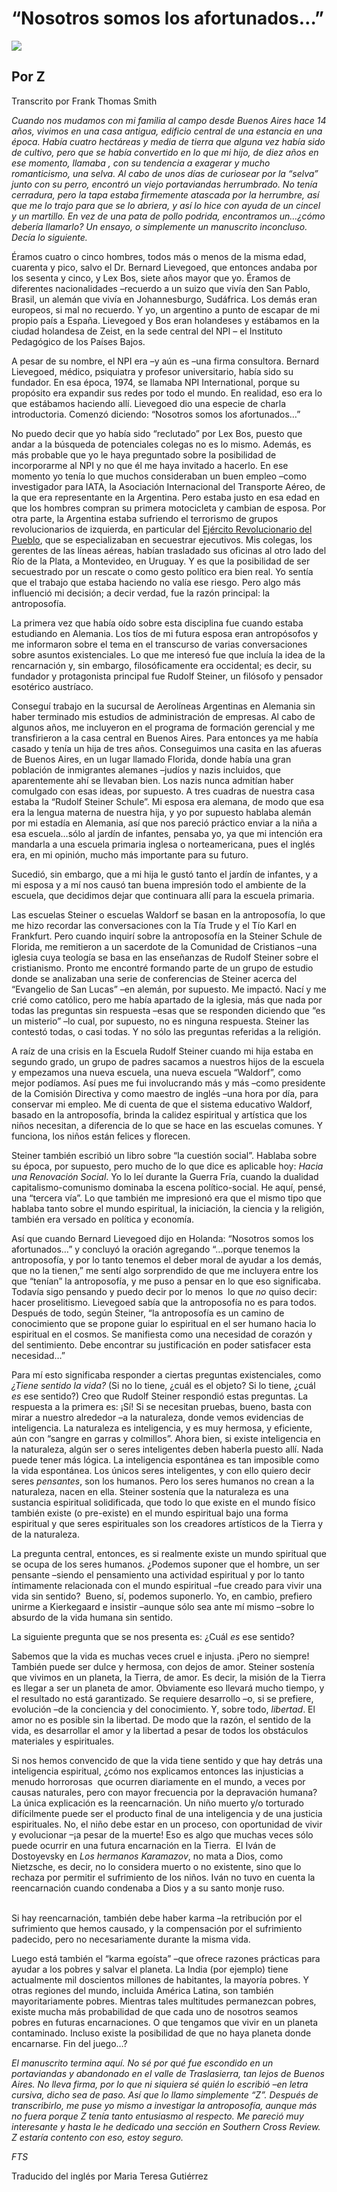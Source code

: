 # “Nosotros somos los afortunados…”

![](boy-and-dog.jpg)

## Por Z

Transcrito por Frank Thomas Smith

*Cuando nos mudamos con mi familia al campo desde Buenos Aires
hace 14 años, vivimos en una casa antigua, edificio central de una
estancia en una época. Había cuatro hectáreas y media de tierra
que alguna vez había sido de cultivo, pero que se había convertido
en lo que mi hijo, de diez años en ese momento, llamaba , con su
tendencia a exagerar y mucho romanticismo, una selva. Al cabo de
unos días de curiosear por la “selva” junto con su perro, encontró
un viejo portaviandas herrumbrado. No tenía cerradura, pero la
tapa estaba firmemente atascada por la herrumbre, así que me lo
trajo para que se lo abriera, y así lo hice con ayuda de un cincel
y un martillo. En vez de una pata de pollo podrida, encontramos
un…¿cómo debería llamarlo? Un ensayo, o simplemente un manuscrito
inconcluso. Decía lo siguiente.*

Éramos cuatro o cinco hombres, todos más o menos de la misma
edad, cuarenta y pico, salvo el Dr. Bernard Lievegoed, que
entonces andaba por los sesenta y cinco, y Lex Bos, siete años
mayor que yo. Éramos de diferentes nacionalidades –recuerdo a un
suizo que vivía den San Pablo, Brasil, un alemán que vivía en
Johannesburgo, Sudáfrica. Los demás eran europeos, si mal no
recuerdo. Y yo, un argentino a punto de escapar de mi propio país
a España. Lievegoed y Bos eran holandeses y estábamos en la ciudad
holandesa de Zeist, en la sede central del NPI – el Instituto
Pedagógico de los Países Bajos.

A pesar de su nombre, el NPI era –y aún es –una firma consultora.
Bernard Lievegoed, médico, psiquiatra y profesor universitario,
había sido su fundador. En esa época, 1974, se llamaba NPI
International, porque su propósito era expandir sus redes por todo
el mundo. En realidad, eso era lo que estábamos haciendo allí.
Lievegoed dio una especie de charla introductoria. Comenzó
diciendo: “Nosotros somos los afortunados…”

No puedo decir que yo había sido “reclutado” por Lex Bos, puesto
que andar a la búsqueda de potenciales colegas no es lo mismo.
Además, es más probable que yo le haya preguntado sobre la
posibilidad de incorporarme al NPI y no que él me haya invitado a
hacerlo. En ese momento yo tenía lo que muchos consideraban un
buen empleo –como investigador para IATA, la Asociación
Internacional del Transporte Aéreo, de la que era representante en
la Argentina. Pero estaba justo en esa edad en que los hombres
compran su primera motocicleta y cambian de esposa. Por otra
parte, la Argentina estaba sufriendo el terrorismo de grupos
revolucionarios de izquierda, en particular del [Ejército
Revolucionario del
Pueblo](http://en.wikipedia.org/wiki/People%27s_Revolutionary_Army_%28Argentina%29),
que se especializaban en secuestrar ejecutivos. Mis colegas, los
gerentes de las líneas aéreas, habían trasladado sus oficinas al
otro lado del Río de la Plata, a Montevideo, en Uruguay. Y es que
la posibilidad de ser secuestrado por un rescate o como gesto
político era bien real. Yo sentía que el trabajo que estaba
haciendo no valía ese riesgo. Pero algo más influenció mi
decisión; a decir verdad, fue la razón principal: la antroposofía.

La primera vez que había oído sobre esta disciplina fue cuando
estaba estudiando en Alemania. Los tíos de mi futura esposa eran
antropósofos y me informaron sobre el tema en el transcurso de
varias conversaciones sobre asuntos existenciales. Lo que me
interesó fue que incluía la idea de la rencarnación y, sin
embargo, filosóficamente era occidental; es decir, su fundador y
protagonista principal fue Rudolf Steiner, un filósofo y pensador
esotérico austríaco.

Conseguí trabajo en la sucursal de Aerolíneas Argentinas en
Alemania sin haber terminado mis estudios de administración de
empresas. Al cabo de algunos años, me incluyeron en el programa de
formación gerencial y me transfirieron a la casa central en Buenos
Aires. Para entonces ya me había casado y tenía un hija de tres
años. Conseguimos una casita en las afueras de Buenos Aires, en un
lugar llamado Florida, donde había una gran población de
inmigrantes alemanes –judíos y nazis incluidos, que aparentemente
ahí se llevaban bien. Los nazis nunca admitían haber comulgado con
esas ideas, por supuesto. A tres cuadras de nuestra casa estaba la
“Rudolf Steiner Schule”. Mi esposa era alemana, de modo que esa
era la lengua materna de nuestra hija, y yo por supuesto hablaba
alemán por mi estadía en Alemania, así que nos pareció práctico
enviar a la niña a esa escuela…sólo al jardín de infantes, pensaba
yo, ya que mi intención era mandarla a una escuela primaria
inglesa o norteamericana, pues el inglés era, en mi opinión, mucho
más importante para su futuro.

Sucedió, sin embargo, que a mi hija le gustó tanto el jardín de
infantes, y a mi esposa y a mí nos causó tan buena impresión todo
el ambiente de la escuela, que decidimos dejar que continuara allí
para la escuela primaria.

Las escuelas Steiner o escuelas Waldorf se basan en la
antroposofía, lo que me hizo recordar las conversaciones con la
Tía Trude y el Tío Karl en Frankfurt. Pero cuando inquirí sobre la
antroposofía en la Steiner Schule de Florida, me remitieron a un
sacerdote de la Comunidad de Cristianos –una iglesia cuya teología
se basa en las enseñanzas de Rudolf Steiner sobre el cristianismo.
Pronto me encontré formando parte de un grupo de estudio donde se
analizaban una serie de conferencias de Steiner acerca del
“Evangelio de San Lucas” –en alemán, por supuesto. Me impactó.
Nací y me crié como católico, pero me había apartado de la
iglesia, más que nada por todas las preguntas sin respuesta –esas
que se responden diciendo que “es un misterio” –lo cual, por
supuesto, no es ninguna respuesta. Steiner las contestó todas, o
casi todas. Y no sólo las preguntas referidas a la religión.  

A raíz de una crisis en la Escuela Rudolf Steiner cuando mi hija
estaba en segundo grado, un grupo de padres sacamos a nuestros
hijos de la escuela y empezamos una nueva escuela, una nueva
escuela “Waldorf”, como mejor podíamos. Así pues me fui
involucrando más y más –como presidente de la Comisión Directiva y
como maestro de inglés –una hora por día, para conservar mi
empleo. Me di cuenta de que el sistema educativo Waldorf, basado
en la antroposofía, brinda la calidez espiritual y artística que
los niños necesitan, a diferencia de lo que se hace en las
escuelas comunes. Y funciona, los niños están felices y florecen.

Steiner también escribió un libro sobre “la cuestión social”.
Hablaba sobre su época, por supuesto, pero mucho de lo que dice es
aplicable hoy: *Hacia una Renovación Social*. Yo lo leí durante la
Guerra Fría, cuando la dualidad capitalismo-comunismo dominaba la
escena político-social. He aquí, pensé, una “tercera vía”. Lo que
también me impresionó era que el mismo tipo que hablaba tanto
sobre el mundo espiritual, la iniciación, la ciencia y la
religión, también era versado en política y economía.

Así que cuando Bernard Lievegoed dijo en Holanda: “Nosotros somos
los afortunados…” y concluyó la oración agregando “…porque tenemos
la antroposofía, y por lo tanto tenemos el deber moral de ayudar a
los demás, que no la tienen,” me sentí algo sorprendido de que me
incluyera entre los que “tenían” la antroposofía, y me puso a
pensar en lo que eso significaba. Todavía sigo pensando y puedo
decir por lo menos  lo que *no* quiso decir: hacer proselitismo.
Lievegoed sabía que la antroposofía no es para todos. Después de
todo, según Steiner, “la antroposofía es un camino de conocimiento
que se propone guiar lo espiritual en el ser humano hacia lo
espiritual en el cosmos. Se manifiesta como una necesidad de
corazón y del sentimiento. Debe encontrar su justificación en
poder satisfacer esta necesidad…”

Para mí esto significaba responder a ciertas preguntas
existenciales, como *¿Tiene sentido la vida?* (Si no lo tiene,
¿cuál es el objeto? Si lo tiene, ¿cuál *es* ese sentido?) Creo que
Rudolf Steiner respondió estas preguntas. La respuesta a la
primera es: ¡Sí! Si se necesitan pruebas, bueno, basta con mirar a
nuestro alrededor –a la naturaleza, donde vemos evidencias de
inteligencia. La naturaleza es inteligencia, y es muy hermosa, y
eficiente, aún con “sangre en garras y colmillos”. Ahora bien, si
existe inteligencia en la naturaleza, algún ser o seres
inteligentes deben haberla puesto allí. Nada puede tener más
lógica. La inteligencia espontánea es tan imposible como la vida
espontánea. Los únicos seres inteligentes, y con ello quiero decir
seres *pensantes*, son los humanos. Pero los seres humanos no
crean a la naturaleza, nacen en ella. Steiner sostenía que la
naturaleza es una sustancia espiritual solidificada, que todo lo
que existe en el mundo físico también existe (o pre-existe) en el
mundo espiritual bajo una forma espiritual y que seres
espirituales son los creadores artísticos de la Tierra y de la
naturaleza.

La pregunta central, entonces, es si realmente existe un mundo
spiritual que se ocupa de los seres humanos. ¿Podemos suponer que
el hombre, un ser pensante –siendo el pensamiento una actividad
espiritual y por lo tanto íntimamente relacionada con el mundo
espiritual –fue creado para vivir una vida sin sentido?  Bueno,
sí, podemos suponerlo. Yo, en cambio, prefiero unirme a
Kierkegaard e insistir –aunque sólo sea ante mí mismo –sobre lo
absurdo de la vida humana sin sentido.

La siguiente pregunta que se nos presenta es: ¿Cuál *es* ese
sentido?

Sabemos que la vida es muchas veces cruel e injusta. ¡Pero no
siempre! También puede ser dulce y hermosa, con dejos de amor.
Steiner sostenía que vivimos en un planeta, la Tierra, de amor. Es
decir, la misión de la Tierra es llegar a ser un planeta de amor.
Obviamente eso llevará mucho tiempo, y el resultado no está
garantizado. Se requiere desarrollo –o, si se prefiere, evolución
–de la conciencia y del conocimiento. Y, sobre todo, *libertad*.
El amor no es posible sin la libertad. De modo que la razón, el
sentido de la vida, es desarrollar el amor y la libertad a pesar
de todos los obstáculos materiales y espirituales.

Si nos hemos convencido de que la vida tiene sentido y que hay
detrás una inteligencia espiritual, ¿cómo nos explicamos entonces
las injusticias a menudo horrorosas  que ocurren diariamente en el
mundo, a veces por causas naturales, pero con mayor frecuencia por
la depravación humana? La única explicación es la reencarnación.
Un niño muerto y/o torturado difícilmente puede ser el producto
final de una inteligencia y de una justicia espirituales. No, el
niño debe estar en un proceso, con oportunidad de vivir y
evolucionar –¡a pesar de la muerte! Eso es algo que muchas veces
sólo puede ocurrir en una futura encarnación en la Tierra.  El
Iván de Dostoyevsky en *Los hermanos Karamazov*, no mata a Dios,
como Nietzsche, es decir, no lo considera muerto o no existente,
sino que lo rechaza por permitir el sufrimiento de los niños. Iván
no tuvo en cuenta la reencarnación cuando condenaba a Dios y a su
santo monje ruso.                                              

Si hay reencarnación, también debe haber karma –la retribución por
el sufrimiento que hemos causado, y la compensación por el
sufrimiento padecido, pero no necesariamente durante la misma
vida.

Luego está también el “karma egoísta” –que ofrece razones
prácticas para ayudar a los pobres y salvar el planeta. La India
(por ejemplo) tiene actualmente mil doscientos millones de
habitantes, la mayoría pobres. Y otras regiones del mundo,
incluida América Latina, son también mayoritariamente pobres.
Mientras tales multitudes permanezcan pobres, existe mucha más
probabilidad de que cada uno de nosotros seamos pobres en futuras
encarnaciones. O que tengamos que vivir en un planeta contaminado.
Incluso existe la posibilidad de que no haya planeta donde
encarnarse. Fin del juego…?

*El manuscrito termina aquí. No sé por qué fue escondido en un
portaviandas y abandonado en el valle de Traslasierra, tan lejos
de Buenos Aires. No lleva firma, por lo que ni siquiera sé quién
lo escribió –en letra cursiva, dicho sea de paso. Así que lo llamo
simplemente “Z”. Después de transcribirlo, me puse yo mismo a
investigar la antroposofía, aunque más no fuera porque Z tenía
tanto entusiasmo al respecto. Me pareció muy interesante y hasta
le he dedicado una sección en Southern Cross Review. Z estaría
contento con eso, estoy seguro.*

*FTS*  

Traducido del inglés por Maria Teresa Gutiérrez
